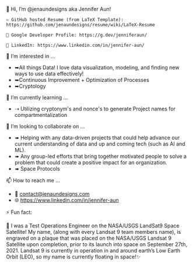 👋 Hi, I’m @jenaundesigns aka Jennifer Aun!

	♾️ GitHub hosted Resume (from LaTeX Template): https://github.com/jenaundesigns/resume/wiki/LaTeX-Resume
 
	💠 Google Developer Profile: https://g.dev/jenniferaun/ 
 
	💼 LinkedIn: https://www.linkedin.com/in/jennifer-aun/ 

👀 I’m interested in ...
  - ➥All things Data! I love data visualization, modeling, and finding new ways to use data effectively!
  - ➥Continuous Improvement + Optimization of Processes
  - ➥Cryptology

🌱 I’m currently learning ...
- ⇢ Utilizing cryptonym's and nonce's to generate Project names for compartmentalization

💞️ I’m looking to collaborate on ...
- ➠ Helping with any data-driven projects that could help advance our current understanding of data and up and coming tech (such as AI and ML).
- ➠ Any group-led efforts that bring together motivated people to solve a problem that could create a positive impact for an organization.
- ➠ Space Protocols

📫 How to reach me ...
  - 📩 contact@jenaundesigns.com
  - 🌐 https://www.linkedin.com/in/jennifer-aun

  ⚡ Fun fact: 
  
   💫 I was a Test Operations Engineer on the NASA/USGS LandSat9 Space Satellite!
    My name, (along with every Landsat 9 team members name), is engraved on a plaque that was
    placed on the NASA/USGS Landsat 9 Satellite upon completion, prior to its launch into space
    on September 27th, 2021.
    Landsat 9 is currently in operation in and around earth’s Low Earth Orbit (LEO), so my name
    is currently floating in space!✨

<!---
jenaundesigns/jenaundesigns is a ✨ special ✨ repository because its `README.md` (this file) appears on your GitHub profile.
You can click the Preview link to take a look at your changes.
--->
